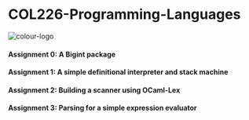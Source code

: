 # COL226-Programming-Languages
![colour-logo](https://user-images.githubusercontent.com/26035692/54998141-60ba9a80-4ff3-11e9-89fc-243b8913762c.png)

#### Assignment 0: A Bigint package
#### Assignment 1: A simple definitional interpreter and stack machine
#### Assignment 2: Building a scanner using OCaml-Lex
#### Assignment 3: Parsing for a simple expression evaluator
